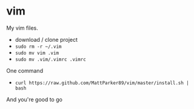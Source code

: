 vim
===

My vim files.

* download / clone project
* `sudo rm -r ~/.vim`
* `sudo mv vim .vim`
* `sudo mv .vim/.vimrc .vimrc`

One command
* `curl https://raw.github.com/MattParker89/vim/master/install.sh | bash`

And you're good to go
